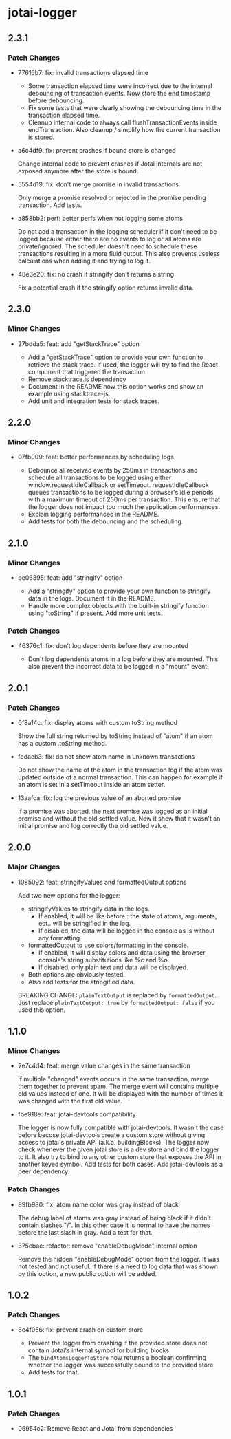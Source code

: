 # jotai-logger

## 2.3.1

### Patch Changes

- 77616b7: fix: invalid transactions elapsed time

  - Some transaction elapsed time were incorrect due to the internal
    debouncing of transaction events. Now store the end timestamp before
    debouncing.
  - Fix some tests that were clearly showing the debouncing time in the
    transaction elapsed time.
  - Cleanup internal code to always call flushTransactionEvents inside
    endTransaction. Also cleanup / simplify how the current transaction is
    stored.

- a6c4df9: fix: prevent crashes if bound store is changed

  Change internal code to prevent crashes if Jotai internals are not
  exposed anymore after the store is bound.

- 5554d19: fix: don't merge promise in invalid transactions

  Only merge a promise resolved or rejected in the promise pending
  transaction. Add tests.

- a858bb2: perf: better perfs when not logging some atoms

  Do not add a transaction in the logging scheduler if it don't need to be
  logged because either there are no events to log or all atoms are
  private/ignored. The scheduler doesn't need to schedule these
  transactions resulting in a more fluid output. This also prevents
  useless calculations when adding it and trying to log it.

- 48e3e20: fix: no crash if stringify don't returns a string

  Fix a potential crash if the stringify option returns invalid data.

## 2.3.0

### Minor Changes

- 27bdda5: feat: add "getStackTrace" option

  - Add a "getStackTrace" option to provide your own function to retrieve
    the stack trace. If used, the logger will try to find the React
    component that triggered the transaction.
  - Remove stacktrace.js dependency
  - Document in the README how this option works and show an example
    using stacktrace-js.
  - Add unit and integration tests for stack traces.

## 2.2.0

### Minor Changes

- 07fb009: feat: better performances by scheduling logs

  - Debounce all received events by 250ms in transactions and schedule all
    transactions to be logged using either window.requestIdleCallback or
    setTimeout. requestIdleCallback queues transactions to be logged
    during a browser's idle periods with a maximum timeout of 250ms per
    transaction. This ensure that the logger does not impact too much the
    application performances.
  - Explain logging performances in the README.
  - Add tests for both the debouncing and the scheduling.

## 2.1.0

### Minor Changes

- be06395: feat: add "stringify" option

  - Add a "stringify" option to provide your own function to stringify
    data in the logs. Document it in the README.
  - Handle more complex objects with the built-in stringify function using
    "toString" if present. Add more unit tests.

### Patch Changes

- 46376c1: fix: don't log dependents before they are mounted

  - Don't log dependents atoms in a log before they are mounted.
    This also prevent the incorrect data to be logged in a "mount" event.

## 2.0.1

### Patch Changes

- 0f8a14c: fix: display atoms with custom toString method

  Show the full string returned by toString instead of "atom" if an atom
  has a custom .toString method.

- fddaeb3: fix: do not show atom name in unknown transactions

  Do not show the name of the atom in the transaction log if the atom was
  updated outside of a normal transaction. This can happen for example if
  an atom is set in a setTimeout inside an atom setter.

- 13aafca: fix: log the previous value of an aborted promise

  If a promise was aborted, the next promise was logged as an initial
  promise and without the old settled value. Now it show that it wasn't an
  initial promise and log correctly the old settled value.

## 2.0.0

### Major Changes

- 1085092: feat: stringifyValues and formattedOutput options

  Add two new options for the logger:

  - stringifyValues to stringify data in the logs.
    - If enabled, it will be like before : the state of atoms, arguments,
      ect.. will be stringified in the log.
    - If disabled, the data will be logged in the console as is without
      any formatting.
  - formattedOutput to use colors/formatting in the console.
    - If enabled, It will display colors and data using the browser
      console's string substitutions like %c and %o.
    - If disabled, only plain text and data will be displayed.
  - Both options are obviously tested.
  - Also add tests for the stringified data.

  BREAKING CHANGE: `plainTextOutput` is replaced by `formattedOutput`.
  Just replace `plainTextOutput: true` by `formattedOutput: false` if
  you used this option.

## 1.1.0

### Minor Changes

- 2e7c4d4: feat: merge value changes in the same transaction

  If multiple "changed" events occurs in the same transaction, merge them
  together to prevent spam. The merge event will contains multiple old
  values instead of one. It will be displayed with the number of times it
  was changed with the first old value.

- fbe918e: feat: jotai-devtools compatibility

  The logger is now fully compatible with jotai-devtools. It wasn't the
  case before becose jotai-devtools create a custom store without giving
  access to jotai's private API (a.k.a. buildingBlocks).
  The logger now check whenever the given jotai store is a dev store and
  bind the logger to it.
  It also try to bind to any other custom store that exposes the API in
  another keyed symbol.
  Add tests for both cases.
  Add jotai-devtools as a peer dependency.

### Patch Changes

- 89fb980: fix: atom name color was gray instead of black

  The debug label of atoms was gray instead of being black if it didn't
  contain slashes "/". In this other case it is normal to have the names
  before the last slash in gray. Add a test for that.

- 375cbae: refactor: remove "enableDebugMode" internal option

  Remove the hidden "enableDebugMode" option from the logger.
  It was not tested and not useful.
  If there is a need to log data that was shown by this option, a new
  public option will be added.

## 1.0.2

### Patch Changes

- 6e4f056: fix: prevent crash on custom store

  - Prevent the logger from crashing if the provided store does not
    contain Jotai's internal symbol for building blocks.
  - The `bindAtomsLoggerToStore` now returns a boolean confirming whether
    the logger was successfully bound to the provided store.
  - Add tests for that.

## 1.0.1

### Patch Changes

- 06954c2: Remove React and Jotai from dependencies
